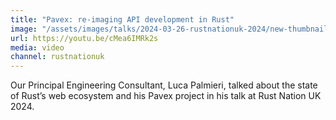 ```yaml
---
title: "Pavex: re-imaging API development in Rust"
image: "/assets/images/talks/2024-03-26-rustnationuk-2024/new-thumbnail.png"
url: https://youtu.be/cMea6IMRk2s
media: video
channel: rustnationuk
---
```


Our Principal Engineering Consultant, Luca Palmieri, talked about the state of Rust’s web ecosystem and his Pavex project in his talk at Rust Nation UK 2024.

